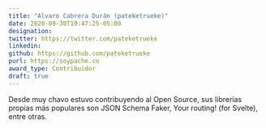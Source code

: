 ```yaml
---
title: "Alvaro Cabrera Durán (pateketrueke)"
date: 2020-09-30T19:47:25-05:00
designation: 
twitter: https://twitter.com/pateketrueke
linkedin: 
github: https://github.com/pateketrueke
purl: https://soypache.co
award_type: Contribuidor
draft: true
---
```


Desde muy chavo estuvo contribuyendo al Open Source, sus librerías propias más populares son JSON Schema Faker, Your routing! (for Svelte), entre otras.  